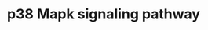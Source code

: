---
annotations:
- id: PW:0000198
  parent: signaling pathway
  type: Pathway Ontology
  value: p38 MAPK signaling pathway
authors:
- S.Burel
- MaintBot
- Khanspers
- Ddigles
- AlexanderPico
- Mkutmon
- DeSl
- Eweitz
- Egonw
citedin:
- link: 10.1038/mtm.2014.7
  title: Proteomic profiling of salivary gland after nonviral gene transfer mediated
    by conventional plasmids and minicircles (2014)
- link: 10.1016/j.forsciint.2016.06.027
  title: Simultaneous time course analysis of multiple markers based on DNA microarray
    in incised wound in skeletal muscle for wound aging (2016)
description: p38 MAPKs are members of the MAPK family that are activated by a variety
  of environmental stresses and inflammatory cytokines. Stress signals are delivered
  to this cascade by members of small GTPases of the Rho family (Rac, Rho, Cdc42).
  As with other MAPK cascades, the membrane-proximal component is a MAPKKK, typically
  a MEKK or a mixed lineage kinase (MLK). The MAPKKK phosphorylates and activated
  MKK3/5, the p38 MAPK kinase. MKK3/6 can also be activated directly by ASK1, which
  is stimulated by apoptotic stimuli. P38 MAK is involved in regulation of Hsp27 and
  MAPKAP-2 and several transcription factors including ATF2, STAT1, THE Max/Myc complex,
  MEF-2, ELK-1 and indirectly CREB via activation of MSK1.
last-edited: 2021-05-11
organisms:
- Mus musculus
redirect_from:
- /index.php/Pathway:WP350
- /instance/WP350
- /instance/WP350_r123113
revision: r123113
schema-jsonld:
- '@context': https://schema.org/
  '@id': https://wikipathways.github.io/pathways/WP350.html
  '@type': Dataset
  creator:
    '@type': Organization
    name: WikiPathways
  description: p38 MAPKs are members of the MAPK family that are activated by a variety
    of environmental stresses and inflammatory cytokines. Stress signals are delivered
    to this cascade by members of small GTPases of the Rho family (Rac, Rho, Cdc42).
    As with other MAPK cascades, the membrane-proximal component is a MAPKKK, typically
    a MEKK or a mixed lineage kinase (MLK). The MAPKKK phosphorylates and activated
    MKK3/5, the p38 MAPK kinase. MKK3/6 can also be activated directly by ASK1, which
    is stimulated by apoptotic stimuli. P38 MAK is involved in regulation of Hsp27
    and MAPKAP-2 and several transcription factors including ATF2, STAT1, THE Max/Myc
    complex, MEF-2, ELK-1 and indirectly CREB via activation of MSK1.
  keywords:
  - Atf2
  - Cdc42
  - Creb1
  - Daxx
  - Ddit3
  - Elk1
  - Gm42878
  - Grb2
  - Hmgn1
  - Hras
  - Hspb1
  - Map2k4
  - Map2k6
  - Map3k1
  - Map3k5
  - Map3k7
  - Map3k9
  - Mapk14
  - Mapkapk2
  - Max
  - Mef2d
  - Mknk1
  - Myc
  - Pla2g4a
  - Rac1
  - Rasgrf1
  - Ripk1
  - Rps6ka5
  - Shc1
  - Stat1
  - Tgfb2
  - Tgfbr1
  - Tradd
  - Traf2
  license: CC0
  name: p38 Mapk signaling pathway
seo: CreativeWork
title: p38 Mapk signaling pathway
wpid: WP350
---